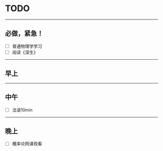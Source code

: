 # TODO
-----
## 必做，紧急！
- [ ] 普通物理学学习
- [ ] 阅读《深生》
-----  
## 早上

-----
## 中午
- [ ] 法语10min
-----
## 晚上

- [ ] 概率论网课观看